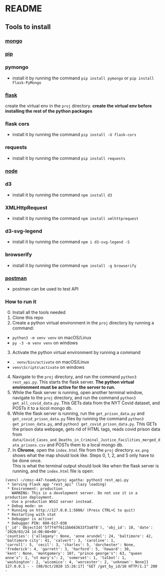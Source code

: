 # README
## Tools to install
### [mongo](https://www.mongodb.com/try/download/community)  
### [pip](https://pip.pypa.io/en/stable/installing/)  
### pymongo
- install it by running the command ```pip install pymongo``` or ```pip install Flask-PyMongo```   
### [flask](https://flask.palletsprojects.com/en/1.1.x/installation/)  
create the virtual env in the `proj` directory. **create the virtual env before installing the rest of the python packages** 
### flask cors
- install it by running the command ```pip install -U flask-cors```
### requests
- install it by running the command ```pip install requests```
### [node](https://www.npmjs.com/get-npm) 
### d3
- install it by running the command ```npm install d3```
### XMLHttpRequest  
 - install it by running the command ```npm install xmlhttprequest```
### d3-svg-legend
- install it by running the command ```npm i d3-svg-legend -S```
### browserify
- install it by running the command ```npm install -g browserify```
### [postman](https://www.postman.com/downloads/)  
- postman can be used to test API
### How to run it
0. Install all the tools needed
1. Clone this repo
2. Create a python virtual environment in the `proj` directory by running a command:
 - `python3 -m venv venv` on macOS/Linux  
 - `py -3 -m venv venv` on windows
3. Activate the python virtual environment by running a command 
 - `. venv/bin/activate` on macOS/Linux   
 - `venv\Scripts\activate` on windows
4. Navigate to the `proj` directory, and run the command `python3 rest_api.py`. This starts the flask server. **The python virtual environment must be active for the server to run.**
5. While the flask server is running, open another terminal window, navigate to the `proj` directory, and run the command `python3 get_all_covid_data.py`. This GETs data from the NYT Covid dataset, and POSTs it to a locol mongo db.
6. While the flask server is running, run the ```get_prison_data.py``` and ```get_covid_prison_data.py``` files by running the command ```python3 get_prison_data.py```, and ```python3 get_covid_prison_data.py```. This GETs the prison data webpage, gets rid of HTML tags, reads covid prison data from ```data/Covid_Cases_and_Deaths_in_Criminal_Justice_Facilities_merged_data_prisons.csv``` and POSTs them to a local mongo db.
7. In **Chrome**, open the `index.html` file from the `proj` directory. `ex.png` shows what the map should look like.
Steps 0, 1, 2, and 5 only have to be done once.  
This is what the terminal output should look like when the flask server is running, and the `index.html` file is open:  

```
(venv) ~/cmsc-447-team6/proj agatha: python3 rest_api.py 
 * Serving Flask app "rest_api" (lazy loading)
 * Environment: production
   WARNING: This is a development server. Do not use it in a production deployment.
   Use a production WSGI server instead.
 * Debug mode: on
 * Running on http://127.0.0.1:5000/ (Press CTRL+C to quit)
 * Restarting with stat
 * Debugger is active!
 * Debugger PIN: 880-617-038
{'_id': ObjectId('5f7f4ff611bb663633f3a8f8'), 'obj_id': 10, 'date': '2020/03/24 14:00:00+00', 
'counties': {'allegany': None, 'anne arundel': 24, 'baltimore': 42, 'baltimore city': 41, 'calvert': 3, 'caroline': 1,  
'carroll': 5, 'cecil': 3, 'charles': 5, 'dorchester': None, 'frederick': 4, 'garrett': 3, 'harford': 5, 'howard': 30,  
'kent': None, 'montgomery': 107, "prince george's": 63, "queen anne's": 1, "st mary's": 2, 'somerset': 1, 'talbot': 1,  
'washington': 2, 'wicomico': 4, 'worcester': 2, 'unknown': None}}
127.0.0.1 - - [08/Oct/2020 15:26:17] "GET /get_by_id/10 HTTP/1.1" 200 -
```
